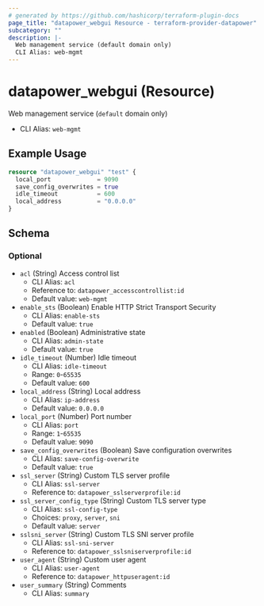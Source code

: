 ```yaml
---
# generated by https://github.com/hashicorp/terraform-plugin-docs
page_title: "datapower_webgui Resource - terraform-provider-datapower"
subcategory: ""
description: |-
  Web management service (default domain only)
  CLI Alias: web-mgmt
---
```


# datapower_webgui (Resource)

Web management service (`default` domain only)
  - CLI Alias: `web-mgmt`

## Example Usage

```terraform
resource "datapower_webgui" "test" {
  local_port             = 9090
  save_config_overwrites = true
  idle_timeout           = 600
  local_address          = "0.0.0.0"
}
```

<!-- schema generated by tfplugindocs -->
## Schema

### Optional

- `acl` (String) Access control list
  - CLI Alias: `acl`
  - Reference to: `datapower_accesscontrollist:id`
  - Default value: `web-mgmt`
- `enable_sts` (Boolean) Enable HTTP Strict Transport Security
  - CLI Alias: `enable-sts`
  - Default value: `true`
- `enabled` (Boolean) Administrative state
  - CLI Alias: `admin-state`
  - Default value: `true`
- `idle_timeout` (Number) Idle timeout
  - CLI Alias: `idle-timeout`
  - Range: `0`-`65535`
  - Default value: `600`
- `local_address` (String) Local address
  - CLI Alias: `ip-address`
  - Default value: `0.0.0.0`
- `local_port` (Number) Port number
  - CLI Alias: `port`
  - Range: `1`-`65535`
  - Default value: `9090`
- `save_config_overwrites` (Boolean) Save configuration overwrites
  - CLI Alias: `save-config-overwrite`
  - Default value: `true`
- `ssl_server` (String) Custom TLS server profile
  - CLI Alias: `ssl-server`
  - Reference to: `datapower_sslserverprofile:id`
- `ssl_server_config_type` (String) Custom TLS server type
  - CLI Alias: `ssl-config-type`
  - Choices: `proxy`, `server`, `sni`
  - Default value: `server`
- `sslsni_server` (String) Custom TLS SNI server profile
  - CLI Alias: `ssl-sni-server`
  - Reference to: `datapower_sslsniserverprofile:id`
- `user_agent` (String) Custom user agent
  - CLI Alias: `user-agent`
  - Reference to: `datapower_httpuseragent:id`
- `user_summary` (String) Comments
  - CLI Alias: `summary`
